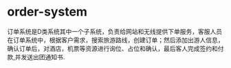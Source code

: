 # order-system
订单系统是D类系统其中一个子系统，负责给网站和无线提供下单服务，客服人员在订单系统中，根据客户需求，搜索旅游路线，创建订单；然后添加出游人信息，确认订单后，对酒店，机票等资源进行询位、占位和确认，最后客人完成签约和付款,并发送出团通知书.
